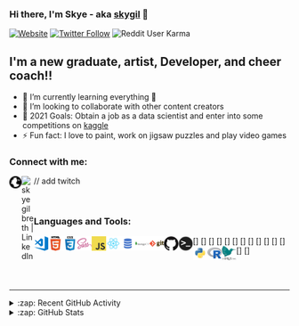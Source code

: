 ### Hi there, I'm Skye - aka [skygil][website] 👋

[![Website](https://img.shields.io/website?label=skygil.com&style=for-the-badge&url=https%3A%2F%2Fskygil.com)](https://skygil.com)
[![Twitter Follow](https://img.shields.io/twitter/follow/skye_gilbreth?color=1DA1F2&logo=twitter&style=for-the-badge)](https://twitter.com/intent/follow?original_referer=https%3A%2F%2Fgithub.com%2Fskye_gilbreth&screen_name=skye_gilbreth)
![Reddit User Karma](https://img.shields.io/reddit/user-karma/combined/cap0at?style=for-the-badge)

## I'm a new graduate, artist, Developer, and cheer coach!!


- 🌱 I’m currently learning everything 🤣
- 👯 I’m looking to collaborate with other content creators
- 🥅 2021 Goals: Obtain a job as a data scientist and enter into some competitions on [kaggle](https://www.kaggle.com)
- ⚡ Fun fact: I love to paint, work on jigsaw puzzles and play video games



### Connect with me:

[<img align="left" alt="skygil.com" width="22px" src="https://raw.githubusercontent.com/iconic/open-iconic/master/svg/globe.svg" />][website]
[<img align="left" alt="skyegilbreth | LinkedIn" width="22px" src="https://cdn.jsdelivr.net/npm/simple-icons@v3/icons/linkedin.svg" />][linkedin]
// add twitch

<br />

### Languages and Tools:

[<img align="left" alt="Visual Studio Code" width="26px" src="https://raw.githubusercontent.com/github/explore/80688e429a7d4ef2fca1e82350fe8e3517d3494d/topics/visual-studio-code/visual-studio-code.png" />]
[<img align="left" alt="HTML5" width="26px" src="https://raw.githubusercontent.com/github/explore/80688e429a7d4ef2fca1e82350fe8e3517d3494d/topics/html/html.png" />]
[<img align="left" alt="CSS3" width="26px" src="https://raw.githubusercontent.com/github/explore/80688e429a7d4ef2fca1e82350fe8e3517d3494d/topics/css/css.png" />]
[<img align="left" alt="Sass" width="26px" src="https://raw.githubusercontent.com/github/explore/80688e429a7d4ef2fca1e82350fe8e3517d3494d/topics/sass/sass.png" />]
[<img align="left" alt="JavaScript" width="26px" src="https://raw.githubusercontent.com/github/explore/80688e429a7d4ef2fca1e82350fe8e3517d3494d/topics/javascript/javascript.png" />]
[<img align="left" alt="React" width="26px" src="https://raw.githubusercontent.com/github/explore/80688e429a7d4ef2fca1e82350fe8e3517d3494d/topics/react/react.png" />]
[<img align="left" alt="SQL" width="26px" src="https://raw.githubusercontent.com/github/explore/80688e429a7d4ef2fca1e82350fe8e3517d3494d/topics/sql/sql.png" />]
[<img align="left" alt="MongoDB" width="26px" src="https://raw.githubusercontent.com/github/explore/80688e429a7d4ef2fca1e82350fe8e3517d3494d/topics/mongodb/mongodb.png" />]
[<img align="left" alt="Git" width="26px" src="https://raw.githubusercontent.com/github/explore/80688e429a7d4ef2fca1e82350fe8e3517d3494d/topics/git/git.png" />]
[<img align="left" alt="GitHub" width="26px" src="https://raw.githubusercontent.com/github/explore/78df643247d429f6cc873026c0622819ad797942/topics/github/github.png" />]
[<img align="left" alt="Terminal" width="26px" src="https://raw.githubusercontent.com/github/explore/80688e429a7d4ef2fca1e82350fe8e3517d3494d/topics/terminal/terminal.png" />]
[<img align="left" alt="Python" width="26px" src="https://raw.githubusercontent.com/github/explore/80688e429a7d4ef2fca1e82350fe8e3517d3494d/topics/python/python.png" />]
[<img align="left" alt="R" width="26px" src="https://raw.githubusercontent.com/github/explore/80688e429a7d4ef2fca1e82350fe8e3517d3494d/topics/r/r.png" />]
[<img align="left" alt="Latex" width="26px" src="https://raw.githubusercontent.com/github/explore/80688e429a7d4ef2fca1e82350fe8e3517d3494d/topics/latex/latex.png" />]

<br />
<br />

---

<details>
  <summary>:zap: Recent GitHub Activity</summary>
  


</details>

<details>
  <summary>:zap: GitHub Stats</summary>

  <img align="left" alt="Skye Gilbreth's GitHub Stats" src="https://github-readme-stats2-teal.vercel.app/api?username=skygil&show_icons=true&hide_border=true&theme=algolia" />
  <img align="left" alt="Skye Gilbreth's GitHub Stats" src="https://github-readme-stats2-teal.vercel.app/api/top-langs/?username=skygil&langs_count=8&show_icons=true&hide_border=true&theme=algolia" />


</details>

[website]: https://skyegilbreth.com
[twitter]: https://twitter.com/skye_gilbreth
[linkedin]: https://www.linkedin.com/in/SkyeGilbreth 

